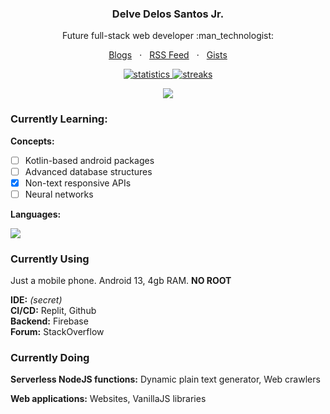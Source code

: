 <!-- <p align="center"><a href="https://github.com/creuserr">
  <img src="avatar.png" width="150" height="150" alt="creuser">
</a></p>
<h3 align="center">creuser</h3> -->

<h3 align="center">Delve Delos Santos Jr.</h3>
<p align="center">Future full-stack web developer :man_technologist:</p>
<p align="center">
  <a href="https://dev.to/creuserr">Blogs</a>
  &nbsp; &sdot; &nbsp;
  <a href="https://creuserr.vercel.app/feed">RSS Feed</a>
  &nbsp; &sdot; &nbsp;
  <a href="https://gist.github.com/creuserr">Gists</a>
</p>
<p align="center"><a href="https://github.com/creuserr">
  <img src="https://github-readme-stats.vercel.app/api?username=creuserr&show_icons=true" alt="statistics"></img>
  <img src="https://github-readme-streak-stats.herokuapp.com/?user=creuserr" alt="streaks"></img>
</a></p>
<p align="center"><img src="https://skillicons.dev/icons?i=nodejs,py,java,php,bash,regex,html,css,js,lua,c,mysql&perline=6"></p>

### Currently Learning:

**Concepts:**
- [ ] Kotlin-based android packages
- [ ] Advanced database structures
- [x] Non-text responsive APIs
- [ ] Neural networks

**Languages:**

![](https://skillicons.dev/icons?i=bun,swift,rust,go,react,deno,graphql)

### Currently Using
Just a mobile phone. Android 13, 4gb RAM. **NO ROOT**

**IDE:** *(secret)* <br>
**CI/CD:** Replit, Github <br>
**Backend:** Firebase <br>
**Forum:** StackOverflow 

### Currently Doing
**Serverless NodeJS functions:** Dynamic plain text generator, Web crawlers

**Web applications:** Websites, VanillaJS libraries
